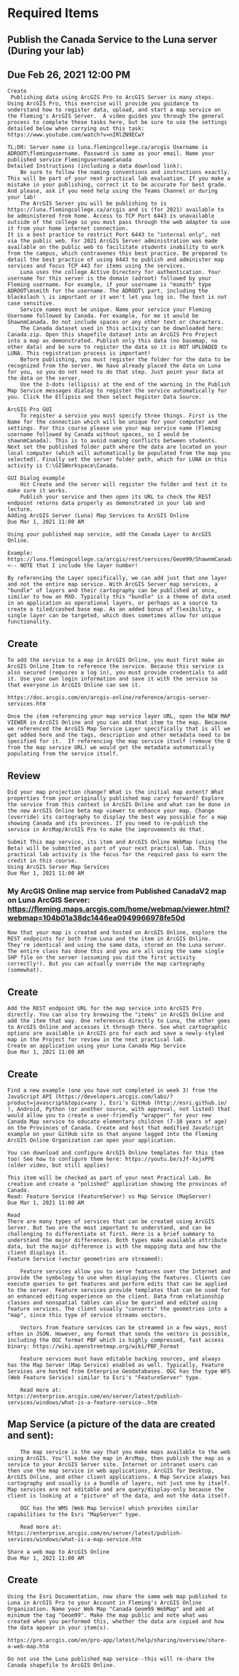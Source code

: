 
# Required Items

##     Publish the Canada Service to the Luna server (During your lab)
##    Due Feb 26, 2021 12:00 PM

    Create
     Publishing data using ArcGIS Pro to ArcGIS Server is many steps. Using ArcGIS Pro, this exercise will provide you guidance to understand how to register data, upload, and start a map service on the Fleming's ArcGIS Server.  A video guides you through the general process to complete these tasks here, but be sure to use the settings detailed below when carrying out this task: https://www.youtube.com/watch?v=nIRlZN9ECwY 

    TL;DR: Server name is luna.flemingcollege.ca/arcgis Username is ADROOT\flemingusername. Password is same as your email. Name your published service FlemingusernameCanada
    Detailed Instructions (including a data download link):
        Be sure to follow the naming conventions and instructions exactly. This will be part of your next practical lab evaluation. If you make a mistake in your publishing, correct it to be accurate for best grade. And please, ask if you need help using the Teams Channel or during your lab!
        The ArcGIS Server you will be publishing to is https://luna.flemingcollege.ca/arcgis and is (for 2021) available to be administered from home. Access to TCP Port 6443 is unavailable outside of the college so you must pass through the web adapter to use it from your home internet connection. 
    It is a best practice to restrict Port 6443 to "internal only", not via the public web. For 2021 ArcGIS Server administration was made available on the public web to facilitate students inability to work from the campus, which contravenes this best practice. Be prepared to detail the best practice of using 6443 to publish and administer map services and focus TCP 443 for items using the services. 
        Luna uses the college Active Directory for authentication. Your username for this server is the domain (adroot) followed by your Fleming username. For example, if your username is "msmith" type ADROOT\msmith for the username. The ADROOT\ part, including the blackslash \ is important or it won't let you log in. The text is not case sensitive. 
        Service names must be unique. Name your service your Fleming Username followed by Canada. For example, for me it would be ShawnmCanada. Do not include spaces or any other text or characters. 
        The Canada dataset used in this activity can be downloaded here: Canada.zip. Open this shapefile dataset into an ArcGIS Pro Project into a map as demonstrated. Publish only this data (no basemap, no other data) and be sure to register the data so it is NOT UPLOADED to LUNA. This registration process is important!
        Before publishing, you must register the folder for the data to be recognized from the server. We have already placed the data on Luna for you, so you do not need to do that step. Just point your data at the data on the server. 
        Use the 3-dots (ellipsis) at the end of the warning in the Publish Map Service messages dialog to register the service automatically for you. Click the Ellipsis and then select Register Data Source. 

    ArcGIS Pro GUI
        To register a service you must specify three things. First is the Name for the connection which will be unique for your computer and settings. For this course please use your map service name (Fleming username followed by Canada without spaces, so I would be shawnmCanada). This is to avoid naming conflicts between students. Next set the published folder path where the data are located on your local computer (which will automatically be populated from the map you selected). Finally set the server folder path, which for LUNA in this activity is C:\GISWorkspace\Canada. 

    GUI Dialog example
        Hit Create and the server will register the folder and test it to make sure it works. 
        Publish your service and then open its URL to check the REST endpoint returns data properly as demonstrated in your lab and lecture.
    Adding ArcGIS Server (Luna) Map Services to ArcGIS Online
    Due Mar 1, 2021 11:00 AM

    Using your published map service, add the Canada Layer to ArcGIS Online. 

    Example: https://luna.flemingcollege.ca/arcgis/rest/services/Geom99/ShawnmCanadaPro/MapServer/0 <-- NOTE that I include the layer number!

    By referencing the Layer specifically, we can add just that one layer and not the entire map service. With ArcGIS Server map services, a "bundle" of layers and their cartography can be published at once, similar to how an MXD. Typically this "bundle" is a theme of data used in an application as operational layers, or perhaps as a source to create a tiled/cashed base map. As an added bonus of flexibility, a single layer can be targeted, which does sometimes allow for unique functionality. 

##    Create 
    To add the service to a map in ArcGIS Online, you must first make an ArcGIS Online Item to reference the service. Because this service is also secured (requires a log in), you must provide credentials to add it. Use your own login information and save it with the service so that everyone in ArcGIS Online can see it. 

    https://doc.arcgis.com/en/arcgis-online/reference/arcgis-server-services.htm

    Once the item referencing your map service layer URL, open the NEW MAP VIEWER in ArcGIS Online and you can add that item to the map. Because we referenced the ArcGIS Map Service Layer specifically that is all we get added here and the tags, description and other metadata need to be specified for it.  If referencing the map service itself (remove the 0 from the map service URL) we would get the metadata automatically populating from the service itself. 

##    Review 
    Did your map projection change? What is the initial map extent? What properties from your originally published map carry forward? Explore the service from this context in ArcGIS Online and what can be done in the new ArcGIS Online beta map viewer to enhance your map. Change (override) its cartography to display the best way possible for a map showing Canada and its provinces. If you need to re-publish the service in ArcMap/ArcGIS Pro to make the improvements do that.

    Submit This map service, its item and ArcGIS Online WebMap (using the Beta) will be submitted as part of your next practical lab. This practical lab activity is the focus for the required pass to earn the credit in this course.
    Using ArcGIS Server Map Services
    Due Mar 1, 2021 11:00 AM

### My ArcGIS Online map service from Published CanadaV2 map on Luna ArcGIS Server:   https://fleming.maps.arcgis.com/home/webmap/viewer.html?webmap=104b01a38dc1446ea0949966978fe50d  

    Now that your map is created and hosted on ArcGIS Online, explore the REST endpoints for both from Luna and the item in ArcGIS Online. They're identical and using the same data, stored on the Luna server. The entire class has done this and you are all using the same single SHP file on the server (assuming you did the first activity correctly!). But you can actually override the map cartography (somewhat).

##    Create 
    Add the REST endpoint URL for the map service into ArcGIS Pro directly. You can also try browsing the "items" in ArcGIS Online and add the item that way. One references directly to Luna, the other goes to ArcGIS Online and accesses it through there. See what cartographic options are available in ArcGIS pro for each and save a newly-styled map in the Project for review in the next practical lab. 
    Create an application using your Luna Canada Map Service
    Due Mar 1, 2021 11:00 AM

 ##   Create 
    Find a new example (one you have not completed in week 3) from the JavaScript API (https://developers.arcgis.com/labs/?product=javascript&topic=any ), Esri's GitHub (http://esri.github.io/ ), Android, Python (or another source, with approval, not listed) that would allow you to create a user-friendly "wrapper" for your new Canada Map service to educate elementary children (7-10 years of age) on the Provinces of Canada. Create and host that modified JavaScript example on your GitHub site so that anyone logged into the Fleming ArcGIS Online Organization can open your application.

    You can download and configure ArcGIS Online templates for this item too! See how to configure them here: https://youtu.be/sJf-XxjxPPE (older video, but still applies)

    This item will be checked as part of your next Practical Lab. Be creative and create a "polished" application showing the provinces of Canada. 
    Read: Feature Service (FeatureServer) vs Map Service (MapServer)
    Due Mar 1, 2021 11:00 AM

    Read 
    There are many types of services that can be created using ArcGIS Server. But two are the most important to understand, and can be challenging to differentiate at first. Here is a brief summary to understand the major differences. Both types make available attribute data, but the major difference is with the mapping data and how the client displays it. 
    Feature Service (vector geometries are streamed):

        Feature services allow you to serve features over the Internet and provide the symbology to use when displaying the features. Clients can execute queries to get features and perform edits that can be applied to the server. Feature services provide templates that can be used for an enhanced editing experience on the client. Data from relationship classes and nonspatial tables can also be queried and edited using feature services. The client usually "converts" the geometries into a "map", since this type of service streams vectors. 

        Vectors from feature services can be streamed in a few ways, most often in JSON. However, any format that sends the vectors is possible, including the OGC format PBF which is highly compressed, fast access binary: https://wiki.openstreetmap.org/wiki/PBF_Format

        Feature services must have editable backing sources, and always has the Map Server (Map Service) enabled as well. Typically, Feature Services are hosted from Enterprise Geodatabases. OGC has the type WFS (Web Feature Service) similar to Esri's "FeatureServer" type. 

        Read more at: https://enterprise.arcgis.com/en/server/latest/publish-services/windows/what-is-a-feature-service-.htm

##    Map Service (a picture of the data are created and sent):

        The map service is the way that you make maps available to the web using ArcGIS. You'll make the map in ArcMap, then publish the map as a service to your ArcGIS Server site. Internet or intranet users can then use the map service in web applications, ArcGIS for Desktop, ArcGIS Online, and other client applications. A Map Service always has cartography and usually is a bundle of layers, not just one by itself. Map services are not editable and are query/display-only because the client is looking at a "picture" of the data, and not the data itself. 

        OGC has the WMS (Web Map Service) which provides similar capabilities to the Esri "MapServer" type. 

        Read more at: https://enterprise.arcgis.com/en/server/latest/publish-services/windows/what-is-a-map-service.htm

    Share a web map to ArcGIS Online
    Due Mar 1, 2021 11:00 AM

##    Create 
    Using the Esri Documentation, now share the same web map published to Luna in ArcGIS Pro to your Account in Fleming's ArcGIS Online Organization. Name your Web Map "Canada Geom99 WebMap" and add at minimum the tag "Geom99". Make the map public and note what was created when you performed this, whether the data are copied and how the data appear in your item(s). 

    https://pro.arcgis.com/en/pro-app/latest/help/sharing/overview/share-a-web-map.htm

    Do not use the Luna published map service--this will re-share the Canada shapefile to ArcGIS Online. 
